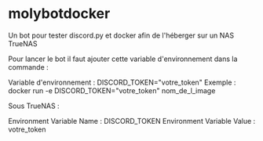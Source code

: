 # molybotdocker


Un bot pour tester discord.py et docker afin de l'héberger sur un NAS TrueNAS

Pour lancer le bot il faut ajouter cette variable d'environnement dans la commande :

Variable d'environnement : DISCORD_TOKEN="votre_token"
Exemple : docker run -e DISCORD_TOKEN="votre_token" nom_de_l_image

Sous TrueNAS :

Environment Variable Name : DISCORD_TOKEN
Environment Variable Value : votre_token
